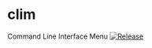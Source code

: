 # clim
Command Line Interface Menu [![Release](https://jitpack.io/v/hu.zza/clim.svg)](https://jitpack.io/#hu.zza/clim)
